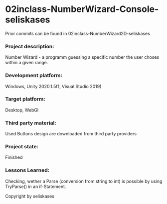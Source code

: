 # 02inclass-NumberWizard-Console-seliskases

Prior commits can be found in 02inclass-NumberWizard2D-seliskases

### Project description: 
Number Wizard - a programm guessing a specific number the user choses within a given range.

### Development platform: 
Windows, Unity 2020.1.5f1, Visual Studio 2019)

### Target platform: 
Desktop, WebGl

### Third party material: 
Used Buttons design are downloaded from third party providers

### Project state: 
Finished

### Lessons Learned:
Checking, wether a Parse (conversion from string to int) is possible by using TryParse() in an if-Statement.

Copyright by seliskases
